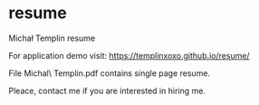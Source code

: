 # resume
Michał Templin resume

For application demo visit: https://templinxoxo.github.io/resume/

File Michal\ Templin.pdf contains single page resume.

Pleace, contact me if you are interested in hiring me.
